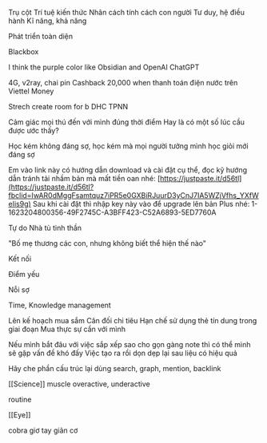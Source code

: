 Trụ cột
Trí tuệ kiến thức
Nhân cách tính cách con người
Tư duy, hệ điều hành
Kĩ năng, khả năng

Phát triển toàn diện

Blackbox

I think the purple color like Obsidian and OpenAI ChatGPT 

4G, v2ray, chai pin
Cashback 20,000 when thanh toán điện nước trên Viettel Money

Strech create room for b
DHC
TPNN



Cảm giác mọi thú đến với mình đúng thời điểm
Hay là có một số lúc cầu được ước thấy?

Học kém không đáng sợ, học kém mà mọi người tưởng mình học giỏi mới đáng sợ

Em vào link này có hướng dẫn download và cài đặt cụ thể, đọc kỹ hướng dẫn tránh tải nhầm bản mà mất tiền oan nhé: [https://justpaste.it/d56tl](https://justpaste.it/d56tl?fbclid=IwAR0dMggFsamtquz7iPR5e0GXBiRJuurD3yCnJ7IA5WZjVfhs_YXfWeIis9g) Sau khi cài đặt thì nhập key này vào để upgrade lên bản Plus nhé: 1-1623204800356-49F2745C-A3BFF423-C52A6893-5ED7760A

Tự do 
Nhà tù tinh thần

"Bố mẹ thương các con, nhưng không biết thể hiện thế nào"

Kết nối 

Điểm yếu 

Nỗi sợ 

Time, Knowledge management


Lên kế hoạch mua sắm
Cân đối chi tiêu
Hạn chế sử dụng thẻ tín dung trong giai đoạn
Mua thực sự cần với mình 

Nếu mình bắt đâu với việc sắp xếp sao cho gọn gàng note thì có thể mình sẽ gặp vấn đề khó đấy
Việc tạo ra rồi dọn dẹp lại sau liệu có hiệu quả

Hãy che phần cấu trúc lại 
dùng search, graph, mention, backlink

[[Science]]
muscle
overactive, underactive

routine

[[Eye]]

cobra
giơ tay giãn cơ
